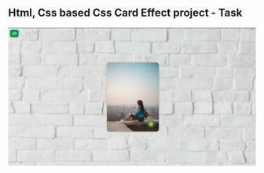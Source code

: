 Html, Css based Css Card Effect project - Task
---

![CssCardEffect](https://github.com/r4nd3l/CssCardEffect/blob/master/img/sample.gif)
